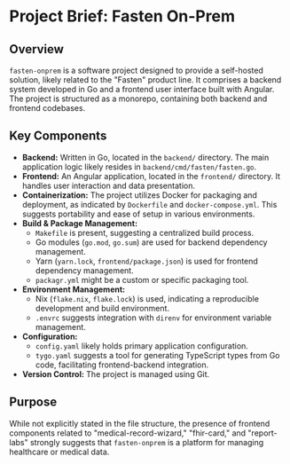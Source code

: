 # Project Brief: Fasten On-Prem

## Overview

`fasten-onprem` is a software project designed to provide a self-hosted solution, likely related to the "Fasten" product line. It comprises a backend system developed in Go and a frontend user interface built with Angular. The project is structured as a monorepo, containing both backend and frontend codebases.

## Key Components

*   **Backend:** Written in Go, located in the `backend/` directory. The main application logic likely resides in `backend/cmd/fasten/fasten.go`.
*   **Frontend:** An Angular application, located in the `frontend/` directory. It handles user interaction and data presentation.
*   **Containerization:** The project utilizes Docker for packaging and deployment, as indicated by `Dockerfile` and `docker-compose.yml`. This suggests portability and ease of setup in various environments.
*   **Build & Package Management:**
    *   `Makefile` is present, suggesting a centralized build process.
    *   Go modules (`go.mod`, `go.sum`) are used for backend dependency management.
    *   Yarn (`yarn.lock`, `frontend/package.json`) is used for frontend dependency management.
    *   `packagr.yml` might be a custom or specific packaging tool.
*   **Environment Management:**
    *   Nix (`flake.nix`, `flake.lock`) is used, indicating a reproducible development and build environment.
    *   `.envrc` suggests integration with `direnv` for environment variable management.
*   **Configuration:**
    *   `config.yaml` likely holds primary application configuration.
    *   `tygo.yaml` suggests a tool for generating TypeScript types from Go code, facilitating frontend-backend integration.
*   **Version Control:** The project is managed using Git.

## Purpose

While not explicitly stated in the file structure, the presence of frontend components related to "medical-record-wizard," "fhir-card," and "report-labs" strongly suggests that `fasten-onprem` is a platform for managing healthcare or medical data.
